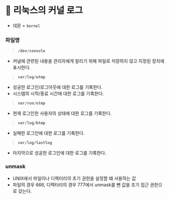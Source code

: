 # 🌟 리눅스의 커널 로그

- 데몬 = `kernel`

### 파일명

> **`/dev/console`**

- 커널에 관련된 내용을 관리자에게 알리기 위해 파일로 저장하지 않고 지정된 장치에 표시한다.

> **`var/log/wtmp`**

- 성공한 로그인/로그아웃에 대한 로그를 기록한다.
- 시스템의 시작/종료 시간에 대한 로그를 기록한다.

> **`var/run/utmp`**

- 현재 로그인한 사용자의 상태에 대한 로그를 기록한다.

> **`var/log/btmp`**

- 실패한 로그인에 대한 로그를 기록한다.

> **`var/log/lastlog`**

- 마지막으로 성공한 로그인에 대한 로그를 기록한다.

### unmask

- UNIX에서 파일이나 디렉터리의 초기 권한을 설정할 떄 사용하는 값
- 파일의 경우 666, 디렉터리의 경우 777에서 unmask를 뺀 값을 초기 접근 권한으로 갖는다.
